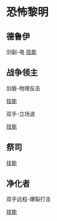 # 恐怖黎明

## 德鲁伊

剑副-电
[技能](https://www.grimtools.com/calc/m23B199N)

## 战争领主

剑盾-物理反击

[技能](https://www.grimtools.com/calc/nZoJKeEV)

双手-立场波

[技能](https://www.grimtools.com/calc/RVv5a0p2)

## 祭司

[技能](https://www.grimtools.com/calc/p25kBvoZ)

## 净化者

双手远程-爆裂打击

[技能](https://www.grimtools.com/calc/4Vxp0EbV)

